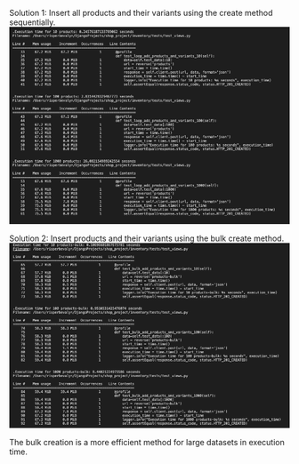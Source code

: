 
Solution 1: Insert all products and their variants using the create method sequentially.
![create method](create.png)


Solution 2: Insert products and their variants using the bulk create method.
![bulk create method](bulk.png)

The bulk creation is a more efficient method for large datasets in execution time.
